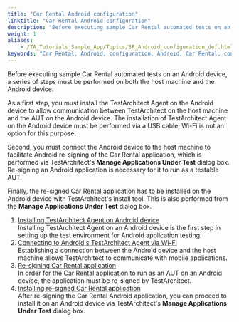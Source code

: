 ```yaml
--- 
title: "Car Rental Android configuration"
linktitle: "Car Rental Android configuration"
description: "Before executing sample Car Rental automated tests on an Android device, a series of steps must be performed on both the host machine and the Android device."
weight: 1
aliases: 
    - /TA_Tutorials_Sample_App/Topics/SR_Android_configuration_def.html
keywords: "Car Rental, Android, configuration, Android, Car Rental, configuration"
---
```


Before executing sample Car Rental automated tests on an Android device, a series of steps must be performed on both the host machine and the Android device.

As a first step, you must install the TestArchitect Agent on the Android device to allow communication between TestArchitect on the host machine and the AUT on the Android device. The installation of TestArchitect Agent on the Android device must be performed via a USB cable; Wi-Fi is not an option for this purpose.

Second, you must connect the Android device to the host machine to facilitate Android re-signing of the Car Rental application, which is performed via TestArchitect's **Manage Applications Under Test** dialog box. Re-signing an Android application is necessary for it to run as a testable AUT.

Finally, the re-signed Car Rental application has to be installed on the Android device with TestArchitect's install tool. This is also performed from the **Manage Applications Under Test** dialog box.

1.  [Installing TestArchitect Agent on Android device](/user-guide/getting-started/sample-repository/car-rental-mobile/testing-car-rental-on-the-android-platform/car-rental-android-configuration/installing-testarchitect-agent-on-android-device)  
Installing TestArchitect Agent on an Android device is the first step in setting up the test environment for Android application testing.
2.  [Connecting to Android's TestArchitect Agent via Wi-Fi](/user-guide/getting-started/sample-repository/car-rental-mobile/testing-car-rental-on-the-android-platform/car-rental-android-configuration/connecting-to-android-s-testarchitect-agent-via-wi-fi)  
Establishing a connection between the Android device and the host machine allows TestArchitect to communicate with mobile applications.
3.  [Re-signing Car Rental application](/user-guide/getting-started/sample-repository/car-rental-mobile/testing-car-rental-on-the-android-platform/car-rental-android-configuration/re-signing-car-rental-application)  
In order for the Car Rental application to run as an AUT on an Android device, the application must be re-signed by TestArchitect.
4.  [Installing re-signed Car Rental application](/user-guide/getting-started/sample-repository/car-rental-mobile/testing-car-rental-on-the-android-platform/car-rental-android-configuration/installing-re-signed-car-rental-application)  
After re-signing the Car Rental Android application, you can proceed to install it on an Android device via TestArchitect's **Manage Applications Under Test** dialog box.



